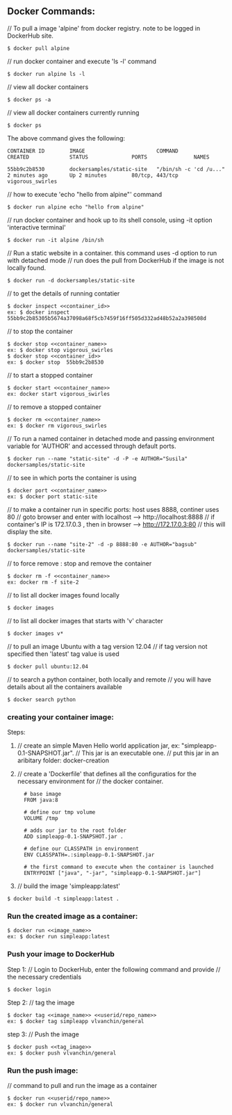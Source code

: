 
Docker Commands:
---------------

// To pull a image 'alpine' from docker registry.  note to be logged in DockerHub site.
```
$ docker pull alpine
```

// run docker container and execute 'ls -l' command
```
$ docker run alpine ls -l
```

// view all docker containers
```
$ docker ps -a
```

// view all docker containers currently running
```
$ docker ps
```

The above command gives the following:
```
CONTAINER ID        IMAGE                       COMMAND                  CREATED             STATUS              PORTS               NAMES

55bb9c2b8530        dockersamples/static-site   "/bin/sh -c 'cd /u..."   2 minutes ago       Up 2 minutes        80/tcp, 443/tcp     vigorous_swirles
```

// how to execute 'echo "hello from alpine"' command
```
$ docker run alpine echo "hello from alpine"
```

// run docker container and hook up to its shell console, using -it option 'interactive terminal'
```
$ docker run -it alpine /bin/sh
```

// Run a static website in a container. this command uses -d option to run with detached mode
// run does the pull from DockerHub if the image is not locally found.
```
$ docker run -d dockersamples/static-site
```

// to get the details of running contatier
```
$ docker inspect <<container_id>>
ex: $ docker inspect 55bb9c2b85305b5674a37098a68f5cb7459f16ff505d332ad48b52a2a398508d
```

// to stop the container
```
$ docker stop <<container_name>>
ex: $ docker stop vigorous_swirles
$ docker stop <<container_id>>
ex: $ docker stop  55bb9c2b8530
```

// to start a stopped container
```
$ docker start <<container_name>>
ex: docker start vigorous_swirles
```

// to remove a stopped container
```
$ docker rm <<container_name>>
ex: $ docker rm vigorous_swirles
```

// To run a named container in detached mode and passing environment variable for 'AUTHOR' and accessed through default ports.
```
$ docker run --name "static-site" -d -P -e AUTHOR="Susila" dockersamples/static-site
```

// to see in which ports the container is using
```
$ docker port <<container_name>>
ex: $ docker port static-site
```

// to make a container run in specific ports: host uses 8888, continer uses 80
// goto browser and enter with localhost --> http://localhost:8888
// if container's IP is 172.17.0.3 , then in browser --> http://172.17.0.3:80
// this will display the site.
```
$ docker run --name "site-2" -d -p 8888:80 -e AUTHOR="bagsub" dockersamples/static-site
```

// to force remove : stop and remove the container
```
$ docker rm -f <<container_name>>
ex: docker rm -f site-2
```

// to list all docker images found locally
```
$ docker images
```

// to list all docker images that starts with 'v' character
```
$ docker images v*
```

// to pull an image Ubuntu with a tag version 12.04
// if tag version not specified then 'latest' tag value is used
```
$ docker pull ubuntu:12.04
```

// to search a python container, both locally and remote
// you will have details about all the containers available
```
$ docker search python
```

### creating your container image:

Steps:

1. // create an simple Maven Hello world application jar, ex: "simpleapp-0.1-SNAPSHOT.jar".
   // This jar is an executable one.
   // put this jar in an aribitary folder: docker-creation

2. // create a 'Dockerfile' that defines all the configuratios for the necessary environment for
   // the docker container.
   ```
     # base image
     FROM java:8

     # define our tmp volume
     VOLUME /tmp

     # adds our jar to the root folder
     ADD simpleapp-0.1-SNAPSHOT.jar .

     # define our CLASSPATH in environment
     ENV CLASSPATH=.:simpleapp-0.1-SNAPSHOT.jar

     # the first command to execute when the container is launched
     ENTRYPOINT ["java", "-jar", "simpleapp-0.1-SNAPSHOT.jar"]
   ```

3. // build the image 'simpleapp:latest'
```
$ docker build -t simpleapp:latest .
```

### Run the created image as a container:
```
$ docker run <<image_name>>
ex: $ docker run simpleapp:latest
```

### Push your image to DockerHub

Step 1:
// Login to DockerHub, enter the following command and provide
// the necessary credentials
```
$ docker login
```

Step 2:
// tag the image
```
$ docker tag <<image_name>> <<userid/repo_name>>
ex: $ docker tag simpleapp vlvanchin/general
```

step 3:
// Push the image
```
$ docker push <<tag_image>>
ex: $ docker push vlvanchin/general
```

### Run the push image:

// command to pull and run the image as a container
```
$ docker run <<userid/repo_name>>
ex: $ docker run vlvanchin/general
```

